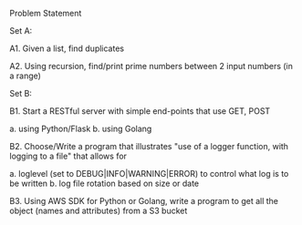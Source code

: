 Problem Statement

Set A: 

A1. Given a list, find duplicates

A2. Using recursion, find/print prime numbers between 2 input numbers (in a range)

Set B:

B1. Start a RESTful server with simple end-points that use GET, POST

   a. using Python/Flask 
   b. using Golang

B2. Choose/Write a program that illustrates "use of a logger function, with logging to a file" that allows for 

   a. loglevel (set to DEBUG|INFO|WARNING|ERROR)  to control what log is to be written
   b. log file rotation based on size or date 

B3. Using AWS SDK for Python or Golang, write a program to get all the object (names and attributes) from a S3 bucket
